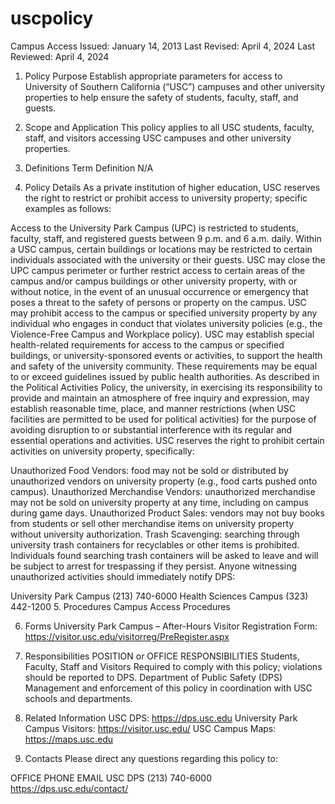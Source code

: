 # uscpolicy

Campus Access
Issued: January 14, 2013
Last Revised: April 4, 2024
Last Reviewed: April 4, 2024

1. Policy Purpose
Establish appropriate parameters for access to University of Southern California (“USC”) campuses and other university properties to help ensure the safety of students, faculty, staff, and guests.

2. Scope and Application 
This policy applies to all USC students, faculty, staff, and visitors accessing USC campuses and other university properties.

3. Definitions 
Term	Definition
N/A	
4. Policy Details 
As a private institution of higher education, USC reserves the right to restrict or prohibit access to university property; specific examples as follows:

Access to the University Park Campus (UPC) is restricted to students, faculty, staff, and registered guests between 9 p.m. and 6 a.m. daily. Within a USC campus, certain buildings or locations may be restricted to certain individuals associated with the university or their guests.
USC may close the UPC campus perimeter or further restrict access to certain areas of the campus and/or campus buildings or other university property, with or without notice, in the event of an unusual occurrence or emergency that poses a threat to the safety of persons or property on the campus.
USC may prohibit access to the campus or specified university property by any individual who engages in conduct that violates university policies (e.g., the Violence-Free Campus and Workplace policy).
USC may establish special health-related requirements for access to the campus or specified buildings, or university-sponsored events or activities, to support the health and safety of the university community. These requirements may be equal to or exceed guidelines issued by public health authorities.
As described in the Political Activities Policy, the university, in exercising its responsibility to provide and maintain an atmosphere of free inquiry and expression, may establish reasonable time, place, and manner restrictions (when USC facilities are permitted to be used for political activities) for the purpose of avoiding disruption to or substantial interference with its regular and essential operations and activities.
USC reserves the right to prohibit certain activities on university property, specifically:

Unauthorized Food Vendors: food may not be sold or distributed by unauthorized vendors on university property (e.g., food carts pushed onto campus).
Unauthorized Merchandise Vendors: unauthorized merchandise may not be sold on university property at any time, including on campus during game days.
Unauthorized Product Sales: vendors may not buy books from students or sell other merchandise items on university property without university authorization.
Trash Scavenging: searching through university trash containers for recyclables or other items is prohibited. Individuals found searching trash containers will be asked to leave and will be subject to arrest for trespassing if they persist.
Anyone witnessing unauthorized activities should immediately notify DPS:

University Park Campus (213) 740-6000
Health Sciences Campus (323) 442-1200
5. Procedures
Campus Access Procedures

6. Forms 
University Park Campus – After-Hours Visitor Registration Form: https://visitor.usc.edu/visitorreg/PreRegister.aspx

7. Responsibilities 
POSITION or OFFICE	RESPONSIBILITIES
Students, Faculty, Staff and Visitors	Required to comply with this policy; violations should be reported to DPS.
Department of Public Safety (DPS)	Management and enforcement of this policy in coordination with USC schools and departments.
8. Related Information 
USC DPS: https://dps.usc.edu
University Park Campus Visitors: https://visitor.usc.edu/
USC Campus Maps: https://maps.usc.edu
9. Contacts
Please direct any questions regarding this policy to:

OFFICE	PHONE	EMAIL
USC DPS	(213) 740-6000	https://dps.usc.edu/contact/
